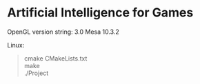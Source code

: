 # Artificial Intelligence for Games
OpenGL version string: 3.0 Mesa 10.3.2 <br />

Linux: <br />
> cmake CMakeLists.txt <br />
> make<br />
> ./Project